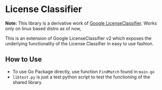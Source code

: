 # License Classifier
**Note:** This library is a derivative work of [Google LicenseClassifier](https://github.com/google/licenseclassifier). Works only on linux based distro as of now,

This is an extension of Google LicenseClassifier v2 which exposes the underlying functionality of the License Classifier in easy to use fashion.

## How to Use
- To use Go Package directly, use function `FindMatch` found in `main.go`
- `libtest.py` is just a test python script to test the functioning of the shared library.